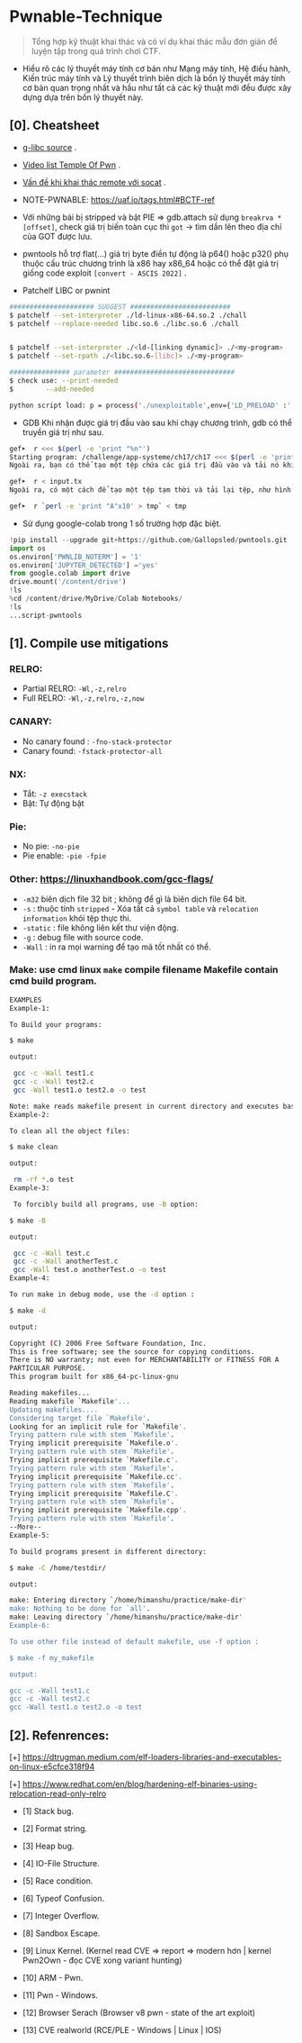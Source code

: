 # Pwnable-Technique

> Tổng hợp kỹ thuật khai thác và có ví dụ khai thác mẫu đơn giản để luyện tập trong quá trình chơi CTF.

- Hiểu rõ các lý thuyết máy tính cơ bản như Mạng máy tính, Hệ điều hành, Kiến trúc máy tính và Lý thuyết trình biên dịch là bốn lý thuyết máy tính cơ bản quan trọng nhất 
và hầu như tất cả các kỹ thuật mới đều được xây dựng dựa trên bốn lý thuyết này.

## [0]. Cheatsheet

- [g-libc source](https://elixir.bootlin.com/glibc/glibc-2.23/source) .
- [Video list Temple Of Pwn](https://www.youtube.com/watch?v=TqGMVRV2l9s&list=PLiCcguURxSpbD9M0ha-Mvs-vLYt-VKlWt) .
- [Vấn đề khi khai thác remote với socat](https://ir0nstone.gitbook.io/notes/types/stack/exploiting-over-sockets/socat) .
- NOTE-PWNABLE: https://uaf.io/tags.html#BCTF-ref
- Với những bài bị stripped và bật PIE => gdb.attach sử dụng `breakrva *[offset]`, check giá trị biến toàn cục thì `got` -> tìm dần lên theo địa chỉ của GOT được lưu.

- pwntools hỗ trợ flat(...) giá trị byte điền tự động là p64() hoặc p32() phụ thuộc cấu trúc chương trình là x86 hay x86_64 hoặc có thể đặt giá trị giống code exploit `[convert - ASCIS 2022]` .

- Patchelf LIBC or pwnint 
```bash
##################### SUGGEST #########################
$ patchelf --set-interpreter ./ld-linux-x86-64.so.2 ./chall
$ patchelf --replace-needed libc.so.6 ./libc.so.6 ./chall


$ patchelf --set-interpreter ./<ld-[linking dynamic]> ./<my-program>
$ patchelf --set-rpath ./<libc.so.6-[libc]> ./<my-program>

############### parameter ############################## 
$ check use: --print-needed
$        --add-needed

python script load: p = process('./unexploitable',env={'LD_PRELOAD' :'./libc.so.6'}) 
```

- GDB Khi nhận được giá trị đầu vào sau khi chạy chương trình, gdb có thể truyền giá trị như sau.

```bash
gef➤  r <<< $(perl -e 'print "%n"')
Starting program: /challenge/app-systeme/ch17/ch17 <<< $(perl -e 'print "%n"')
Ngoài ra, bạn có thể tạo một tệp chứa các giá trị đầu vào và tải nó khi chương trình được chạy.

gef➤  r < input.tx
Ngoài ra, có một cách để tạo một tệp tạm thời và tải lại tệp, như hình dưới đây, nhưng nó không chắc sẽ được sử dụng.

gef➤  r `perl -e 'print "A"x10' > tmp` < tmp
```

- Sử dụng google-colab trong 1 số trường hợp đặc biệt.

```python
!pip install --upgrade git+https://github.com/Gallopsled/pwntools.git
import os
os.environ['PWNLIB_NOTERM'] = '1'
os.environ['JUPYTER_DETECTED'] ='yes'
from google.colab import drive
drive.mount('/content/drive')
!ls
%cd /content/drive/MyDrive/Colab Notebooks/
!ls
...script-pwntools
```

## [1]. Compile use mitigations
 
### RELRO:
- Partial RELRO: `-Wl,-z,relro`
- Full RELRO: `-Wl,-z,relro,-z,now`

### CANARY:
- No canary found : `-fno-stack-protector`
- Canary found: `-fstack-protector-all`

### NX: 
- Tắt: `-z execstack`
- Bật: Tự động bật

### Pie:
- No pie: `-no-pie`
- Pie enable: `-pie -fpie`

### Other: https://linuxhandbook.com/gcc-flags/
- `-m32` biên dịch file 32 bit ; không để gì là biên dịch file 64 bit.
- `-s` : thuộc tính `stripped` - Xóa tất cả `symbol table` và `relocation information` khỏi tệp thực thi.
- `-static` : file không liên kết thư viện động.
- `-g` : debug file with source code.
- `-Wall` : in ra mọi warning để tạo mã tốt nhất có thể.


### Make: use cmd linux `make` compile filename Makefile contain cmd build program.

```bash
EXAMPLES
Example-1:

To Build your programs:

$ make

output:

 gcc -c -Wall test1.c
 gcc -c -Wall test2.c
 gcc -Wall test1.o test2.o -o test 

Note: make reads makefile present in current directory and executes based on statements in makefile
Example-2:

To clean all the object files:

$ make clean

output:

 rm -rf *.o test
Example-3:

 To forcibly build all programs, use -B option:

$ make -B

output:

 gcc -c -Wall test.c
 gcc -c -Wall anotherTest.c
 gcc -Wall test.o anotherTest.o -o test
Example-4:

To run make in debug mode, use the -d option :

$ make -d

output:

Copyright (C) 2006 Free Software Foundation, Inc.
This is free software; see the source for copying conditions.
There is NO warranty; not even for MERCHANTABILITY or FITNESS FOR A
PARTICULAR PURPOSE.
This program built for x86_64-pc-linux-gnu

Reading makefiles...
Reading makefile `Makefile'...
Updating makefiles....
Considering target file `Makefile'.
Looking for an implicit rule for `Makefile'.
Trying pattern rule with stem `Makefile'.
Trying implicit prerequisite `Makefile.o'.
Trying pattern rule with stem `Makefile'.
Trying implicit prerequisite `Makefile.c'.
Trying pattern rule with stem `Makefile'.
Trying implicit prerequisite `Makefile.cc'.
Trying pattern rule with stem `Makefile'.
Trying implicit prerequisite `Makefile.C'.
Trying pattern rule with stem `Makefile'.
Trying implicit prerequisite `Makefile.cpp'.
Trying pattern rule with stem `Makefile'.
--More--
Example-5:

To build programs present in different directory:

$ make -C /home/testdir/

output:

make: Entering directory `/home/himanshu/practice/make-dir'
make: Nothing to be done for `all'.
make: Leaving directory `/home/himanshu/practice/make-dir'
Example-6:

To use other file instead of default makefile, use -f option :

$ make -f my_makefile

output:

gcc -c -Wall test1.c
gcc -c -Wall test2.c
gcc -Wall test1.o test2.o -o test 
```

## [2]. Refenrences:

[+] https://dtrugman.medium.com/elf-loaders-libraries-and-executables-on-linux-e5cfce318f94

[+] https://www.redhat.com/en/blog/hardening-elf-binaries-using-relocation-read-only-relro

   * [1] Stack bug.

   * [2] Format string.

   * [3] Heap bug.

   * [4] IO-File Structure.

   * [5] Race condition.

   * [6] Typeof Confusion.

   * [7] Integer Overflow.

   * [8] Sandbox Escape.

   * [9] Linux Kernel. (Kernel read CVE => report => modern hơn | kernel Pwn2Own - đọc CVE xong variant hunting)

   * [10] ARM - Pwn.

   * [11] Pwn - Windows.

   * [12] Browser Serach (Browser v8 pwn - state of the art exploit)

   * [13] CVE realworld (RCE/PLE - Windows | Linux | IOS)
